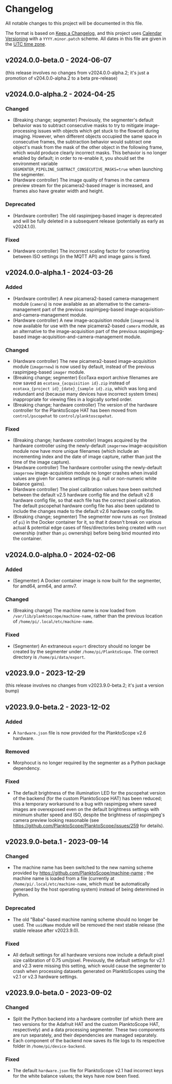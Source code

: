 # Changelog

All notable changes to this project will be documented in this file.

The format is based on [Keep a Changelog](https://keepachangelog.com/en/1.0.0/),
and this project uses [Calendar Versioning](https://calver.org/) with a `YYYY.minor.patch` scheme.
All dates in this file are given in the [UTC time zone](https://en.wikipedia.org/wiki/Coordinated_Universal_Time).

## v2024.0.0-beta.0 - 2024-06-07

(this release involves no changes from v2024.0.0-alpha.2; it's just a promotion of v204.0.0-alpha.2 to a beta pre-release)

## v2024.0.0-alpha.2 - 2024-04-25

### Changed

- (Breaking change; segmenter) Previously, the segmenter's default behavior was to subtract consecutive masks to try to mitigate image-processing issues with objects which get stuck to the flowcell during imaging. However, when different objects occupied the same space in consecutive frames, the subtraction behavior would subtract one object's mask from the mask of the other object in the following frame, which would produce clearly incorrect masks. This behavior is no longer enabled by default; in order to re-enable it, you should set the environment variable `SEGMENTER_PIPELINE_SUBTRACT_CONSECUTIVE_MASKS=true` when launching the segmenter.
- (Hardware controller) The image quality of frames in the camera preview stream for the picamera2-based imager is increased, and frames also have greater width and height.

### Deprecated

- (Hardware controller) The old raspimjpeg-based imager is deprecated and will be fully deleted in a subsequent release (potentially as early as v2024.1.0).

### Fixed

- (Hardware controller) The incorrect scaling factor for converting between ISO settings (in the MQTT API) and image gains is fixed.

## v2024.0.0-alpha.1 - 2024-03-26

### Added

- (Hardware controller) A new picamera2-based camera-management module (`camera`) is now available as an alternative to the camera-management part of the previous raspimjpeg-based image-acquisition-and-camera-management module.
- (Hardware controller) A new image-acquisition module (`imagernew`) is now available for use with the new picamera2-based `camera` module, as an alternative to the image-acquisition part of the previous raspimjpeg-based image-acquisition-and-camera-management module.

### Changed

- (Hardware controller) The new picamera2-based image-acquisition module (`imagernew`) is now used by default, instead of the previous raspimjpeg-based `imager` module.
- (Breaking change; segmenter) EcoTaxa export archive filenames are now saved as `ecotaxa_{acquisition id}.zip` instead of `ecotaxa_{project id}_{date}_{sample id}.zip`, which was long and redundant and (because many devices have incorrect system times) inappropriate for viewing files in a logically sorted order.
- (Breaking change; hardware controller) The version of the hardware controller for the PlanktoScope HAT has been moved from `control/pscopehat` to `control/planktoscopehat`.

### Fixed

- (Breaking change; hardware controller) Images acquired by the hardware controller using the newly-default `imagernew` image-acquisition module now have more unique filenames (which include an incrementing index and the date of image capture, rather than just the time of the image capture).
- (Hardware controller) The hardware controller using the newly-default `imagernew` image-acquisition module no longer crashes when invalid values are given for camera settings (e.g. null or non-numeric white balance gains).
- (Hardware controller) The pixel calibration values have been switched between the default v2.5 hardware config file and the default v2.6 hardware config file, so that each file has the correct pixel calibration. The default pscopehat hardware config file has also been updated to include the changes made to the default v2.6 hardware config file.
- (Breaking change; segmenter) The segmenter now runs as `root` (instead of `pi`) in the Docker container for it, so that it doesn't break on various actual & potential edge cases of files/directories being created with `root` ownership (rather than `pi` ownership) before being bind mounted into the container.

## v2024.0.0-alpha.0 - 2024-02-06

### Added

- (Segmenter) A Docker container image is now built for the segmenter, for amd64, arm64, and armv7.

### Changed

- (Breaking change) The machine name is now loaded from `/var/lib/planktoscope/machine-name`, rather than the previous location of `/home/pi/.local/etc/machine-name`.

### Fixed

- (Segmenter) An extraneous `export` directory should no longer be created by the segmenter under `/home/pi/PlanktoScope`. The correct directory is `/home/pi/data/export`.

## v2023.9.0 - 2023-12-29

(this release involves no changes from v2023.9.0-beta.2; it's just a version bump)

## v2023.9.0-beta.2 - 2023-12-02

### Added

- A `hardware.json` file is now provided for the PlanktoScope v2.6 hardware.

### Removed

- Morphocut is no longer required by the segmenter as a Python package dependency.

### Fixed

- The default brightness of the illumination LED for the pscopehat version of the backend (for the custom PlanktoScope HAT) has been reduced; this a temporary workaround to a bug with raspimjpeg where saved images are overexposed even on the default brightness settings with minimum shutter speed and ISO, despite the brightness of raspimjpeg's camera preview looking reasonable (see https://github.com/PlanktoScope/PlanktoScope/issues/259 for details).

## v2023.9.0-beta.1 - 2023-09-14

### Changed

- The machine name has been switched to the new naming scheme provided by https://github.com/PlanktoScope/machine-name ; the machine name is loaded from a file (currently at `/home/pi/.local/etc/machine-name`, which must be automatically generaed by the host operating system) instead of being determined in Python.

### Deprecated

- The old "Baba"-based machine naming scheme should no longer be used. The `uuidName` module will be removed the next stable release (the stable release after v2023.9.0).

### Fixed

- All default settings for all hardware versions now include a default pixel size calibration of 0.75 um/pixel. Previously, the default settings for v2.1 and v2.3 were missing this setting, which would cause the segmenter to crash when processing datasets generated on PlanktoScopes using the v2.1 or v2.3 hardware settings.

## v2023.9.0-beta.0 - 2023-09-02

### Changed

- Split the Python backend into a hardware controller (of which there are two versions for the Adafruit HAT and the custom PlanktoScope HAT, respectively) and a data processing segmenter. These two components are run separately, and their dependencies are managed separately.
- Each component of the backend now saves its file logs to its respective folder in `/home/pi/device-backend`.

### Fixed

- The default `hardware.json` file for PlanktoScope v2.1 had incorrect keys for the white balance values; the keys have now been fixed.
